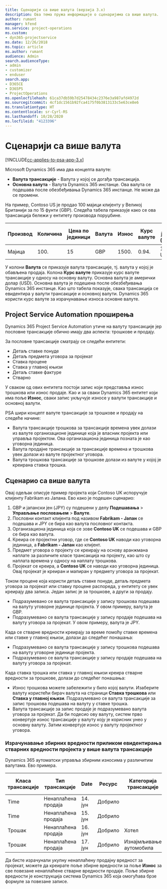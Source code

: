 ```yaml
---
title: Сценарији са више валута (верзија 3.x)
description: Ова тема пружа информације о сценаријима са више валута.
author: rumant
manager: kfend
ms.service: project-operations
ms.custom:
- dyn365-projectservice
ms.date: 12/26/2018
ms.topic: article
ms.author: rumant
audience: Admin
search.audienceType:
- admin
- customizer
- enduser
search.app:
- D365CE
- D365PS
- ProjectOperations
ms.openlocfilehash: 61ca37db59b7d25478434c2376e3a987afd4972d
ms.sourcegitcommit: 4cf1dc1561b92fca4175f0b3813133c5e63ce8e6
ms.translationtype: HT
ms.contentlocale: sr-Cyrl-RS
ms.lasthandoff: 10/28/2020
ms.locfileid: "4123396"
---
```

# <a name="multiple-currency-scenarios"></a>Сценарији са више валута

[!INCLUDE[cc-applies-to-psa-app-3.x](../includes/cc-applies-to-psa-app-3x.md)]

Microsoft Dynamics 365 има два концепта валуте:

- **Валута трансакције** - Валута у којој се догађа трансакција. 
- **Основна валута** - Валута Dynamics 365 инстанце. Ова валута се подешава после обезбеђивања Dynamics 365 инстанце. Не може да се промени.

На пример, Contoso US је продао 100 мајици клијенту у Великој Британији за по 15 фунти (GBP). Следећа табела приказује како се ова трансакција бележи у ентитету производа поруџбине.

| Производ | Количина | Цена по јединици | Валута | Износ | Курс валуте | Цена по јединици (основна)| Износ (основни)|
|---------|----------|----------------|----------|--------|---------------|----------------------|--------------|
| Мајица | 100.      | 15             | GBP      | 1500.   | 0.94.          | 17,25 USD               | 1725 USD       |

У колони **Валута** се приказује валута трансакције, тј. валута у којој је обављена продаја. Колона **Курс валуте** приказује курс валуте трансакције у односу на основну валуту. Основна валута је амерички долар (USD). Основна валута је подешена после обезбеђивања Dynamics 365 инстанце.
Као што табела показује, свака трансакција се евидентира у валути трансакције и основној валути. Dynamics 365 користи курс валуте за израчунавање износа основне валуте.

## <a name="project-service-automation-extensions"></a>Project Service Automation проширења

Dynamics 365 Project Service Automation утиче на валуту трансакције јер пословне трансакције обично имају два аспекта: трошкове и продају.

За пословне трансакције сматрају се следећи ентитети:

- Детаљ ставке понуде
- Детаљ предмета уговора за пројекат
- Ставка процене
- Ставка у главној књизи
- Детаљ ставке фактуре
- Стварно

У сваком од ових ентитета постоји запис који представља износ трошкова или износ продаје. Као и за сваки Dynamics 365 ентитет који има поље **Износ**, сваки запис укључује износе у валути трансакције и основној валути. 

PSA шири концепт валуте трансакције за трошкове и продају на следеће начине:

- Валута трансакције трошкова за трансакције времена увек долази из валуте организационе јединице која је власник пројекта или управља пројектом. Ова организациона јединица позната је као уговорна јединица.
- Валута продајне трансакције за трансакције времена и трошкова увек долази из валуте пројектног уговора.
- Валута трошкова трансакције за трошкове долази из валуте у којој је креирана ставка трошка.

## <a name="multiple-currency-scenario"></a>Сценарио са више валута

Овај одељак описује пример пројекта који Contoso UK испоручује клијенту Fabrikam из Јапана. Ево како је подешен сценарио:

1. GBP и јапански јен (JPY) су подешени у делу **Подешавања** \> **Управљање пословањем** \> **Валуте**. 
2. Пословни контакт клијента под називом **Fabrikam - Јапан** се подешава и JPY се бира као валута пословног контакта.
3. Организациона јединица која се зове **Contoso UK** се подешава и GBP се бира као валута.
4. Креира се пројектни уговор, где се **Contoso UK** наводи као уговорна јединица, а **Fabrikam - Јапан** као клијент.
5. Предмет уговора о пројекту се креирају на основу аранжмана наплате за различите класе трансакција на пројекту, као што су наплата времена у односу на наплату трошкова.
6. Пројекат се креира, а **Contoso UK** се наводи као уговорна јединица. Овај пројекат је креиран и мапиран у предмету уговора за пројекат.


Током процене која користи детаљ ставке понуде, детаљ предмета уговора за пројекат или ставку процене распореда, у ентитету се увек креирају два записа. Један запис је за трошкове, а други за продају.

- Подразумевано се валута трансакције у запису трошкова подешава на валуту уговорне јединице пројекта. У овом примеру, валута је GBP.
- Подразумевано се валута трансакције у запису продаје подешава на валуту уговора за пројекат. У овом примеру, валута је JPY.

Када се стварне вредности креирају за време помоћу ставке времена или ставке у главној књизи, долази до следећег понашања:

- Подразумевано се валута трансакције у запису трошкова подешава на валуту уговорне јединице пројекта.
- Подразумевано се валута трансакције у запису продаје подешава на валуту уговора за пројекат.

Када ставка трошка или ставка у главној књизи креира стварне вредности за трошкове, долази до следећег понашања:

- Износ трошкова можете забележити у било којој валути. Изаберите валуту користећи бирач валута на страници **Ставка трошкова** или **Ставка у главној књизи**. Подразумевано се валута трансакције за запис трошкова подешава на валуту у ставке трошка. 
- Валута трансакције за запис продаје је подразумевано валута уговора за пројекат. Да би подесио ову валуту, систем прво конвертује износ трансакције у валуту коју је корисник унео у основну валуту. Затим конвертује износ у валуту пројектног уговора. 

### <a name="computing-roll-ups-when-project-actuals-are-recorded-in-multiple-transaction-currencies"></a>Израчунавање збирних вредности приликом евидентирања стварних вредности пројекта у више валута трансакције

Dynamics 365 аутоматски управља збирним износима у различитим валутама. Ево примера.

| Класа трансакције | Тип трансакције| Date   | Ресурс | Категорија трансакције | Количина | Цена по јединици | Износ      | Курс валуте | Износ (у основној валути) |
|-------------------|------------------|--------|----------|----------------------|----------|--------------|-------------|---------------|----------------|
| Time              | Ненаплаћена продаја   | 14. јун | Добрило  |                      | 8 часова    | 20.000 JPY    | 160.000 JPY | 123.           | 1300,81 USD    |
| Time              | Ненаплаћена продаја   | 15. јун | Добрило  |                      | 8 часова    | 20.000 JPY    | 160.000 JPY | 123.           | 1300,81 USD    |
| Трошак           | Ненаплаћена продаја   | 16. јун | Добрило  | Хотел                | 1 ea     | 250 EUR      | 250 EUR     | 0.94.          | 265,95 USD     |
| Трошак           | Ненаплаћена продаја   | 17. јун | Добрило  | Изнајмљивање аутомобила           | 1 ea     | 150 EUR      | 150 EUR     | 0.94.          | 159,57 USD     |

Да бисте израчунали укупну ненаплаћену продајну вредност за пројекат, можете да креирате поље збирне вредности за поље **Износ** за све повезане ненаплаћене стварне вредности продаје. Поље збирне вредности је конструкција система Dynamics 365 која омогућава брзе формуле за повезане записе.
